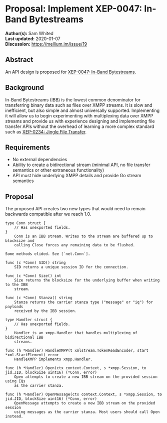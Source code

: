 # Proposal: Implement XEP-0047: In-Band Bytestreams

**Author(s):** Sam Whited  
**Last updated:** 2020-01-07  
**Discussion:** https://mellium.im/issue/19

## Abstract

An API design is proposed for [XEP-0047: In-Band Bytestreams][XEP-0047].

[XEP-0047]: https://xmpp.org/extensions/xep-0047.html


## Background

In-Band Bytestreams (IBB) is the lowest common denominator for transferring
binary data such as files over XMPP streams.
It is slow and inefficient, but also simple and almost universally supported.
Implementing it will allow us to begin experimenting with multiplexing data over
XMPP streams and provide us with experience designing and implementing file
transfer APIs without the overhead of learning a more complex standard such as
[XEP-0234: Jingle File Transfer][XEP-0234].

[XEP-0234]: https://xmpp.org/extensions/xep-0234.html


## Requirements

 - No external dependencies
 - Ability to create a bidirectional stream (minimal API, no file transfer
   semantics or other extraneous functionality)
 - API must hide underlying XMPP details and provide Go stream semantics


## Proposal

The proposed API creates two new types that would need to remain backwards
compatible after we reach 1.0.

    type Conn struct {
    	// Has unexported fields.
    }
        Conn is an IBB stream. Writes to the stream are buffered up to blocksize and
        calling Close forces any remaining data to be flushed.

    Some methods elided. See [`net.Conn`].

    func (c *Conn) SID() string
        SID returns a unique session ID for the connection.

    func (c *Conn) Size() int
        Size returns the blocksize for the underlying buffer when writing to the IBB
        stream.

    func (c *Conn) Stanza() string
        Stanza returns the carrier stanza type ("message" or "iq") for payloads
        received by the IBB session.

    type Handler struct {
    	// Has unexported fields.
    }
        Handler is an xmpp.Handler that handles multiplexing of bidirectional IBB
        streams.

    func (h *Handler) HandleXMPP(t xmlstream.TokenReadEncoder, start *xml.StartElement) error
        HandleXMPP implements xmpp.Handler.

    func (h *Handler) Open(ctx context.Context, s *xmpp.Session, to jid.JID, blockSize uint16) (*Conn, error)
        Open attempts to create a new IBB stream on the provided session using IQs
        as the carrier stanza.

    func (h *Handler) OpenMessage(ctx context.Context, s *xmpp.Session, to jid.JID, blockSize uint16) (*Conn, error)
        OpenMessage attempts to create a new IBB stream on the provided session
        using messages as the carrier stanza. Most users should call Open instead.


[`net.Conn`]: https://golang.org/pkg/net/#Conn

